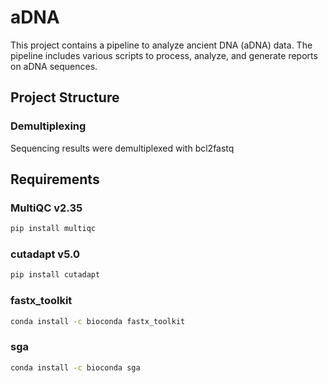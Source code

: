 # aDNA

This project contains a pipeline to analyze ancient DNA (aDNA) data. The pipeline includes various scripts to process, analyze, and generate reports on aDNA sequences.

## Project Structure

### Demultiplexing  
Sequencing results were demultiplexed with bcl2fastq  


## Requirements

### MultiQC v2.35
```bash
pip install multiqc
```

### cutadapt v5.0   
```bash
pip install cutadapt
```

### fastx_toolkit  
```bash
conda install -c bioconda fastx_toolkit
```

### sga  
```bash
conda install -c bioconda sga
```
